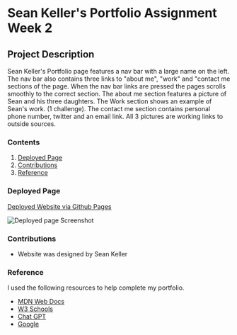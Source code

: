 #  Sean Keller's Portfolio Assignment Week 2

##  Project Description

Sean Keller's Portfolio page features a nav bar with a large name on the left. The nav bar also contains three links to "about me", "work" and "contact me sections of the page. When the nav bar links are pressed the pages scrolls smoothly to the correct section. The about me section features a picture of Sean and his three daughters. The Work section shows an example of Sean's work. (1 challenge). The contact me section contains personal phone number, twitter and an email link. All 3 pictures are working links to outside sources.

### Contents

1. [Deployed Page](#deployed-page)
2. [Contributions](#contributions)
3. [Reference](#reference)

### Deployed Page
[Deployed Website via Github Pages](https://neuroventure.github.io/sean-keller-portfolio/)

![Deployed page Screenshot]()



### Contributions

* Website was designed by Sean Keller

### Reference

I used the following resources to help complete my portfolio.
+ [MDN Web Docs](https://developer.mozilla.org/en-US/)
+ [W3 Schools](https://www.w3schools.com/)
+ [Chat GPT](https://chat.openai.com/)
+ [Google](google.com)